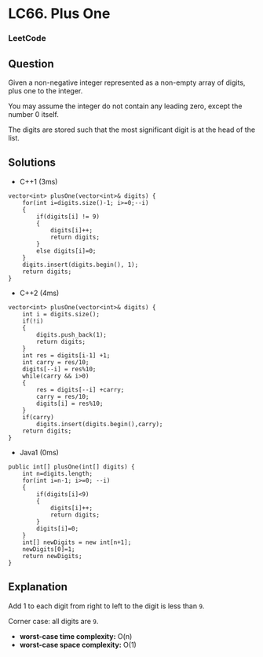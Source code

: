 # LC66. Plus One

### LeetCode

## Question

Given a non-negative integer represented as a non-empty array of digits, plus one to the integer.

You may assume the integer do not contain any leading zero, except the number 0 itself.

The digits are stored such that the most significant digit is at the head of the list.

## Solutions

* C++1 (3ms)
```
vector<int> plusOne(vector<int>& digits) {
    for(int i=digits.size()-1; i>=0;--i)
    {
        if(digits[i] != 9)
        {
            digits[i]++;
            return digits;
        }
        else digits[i]=0;
    }
    digits.insert(digits.begin(), 1);
    return digits;
}
```

* C++2 (4ms)
```
vector<int> plusOne(vector<int>& digits) {
    int i = digits.size();
    if(!i)
    {
        digits.push_back(1);
        return digits;
    }
    int res = digits[i-1] +1;
    int carry = res/10;
    digits[--i] = res%10;
    while(carry && i>0)
    {
        res = digits[--i] +carry;
        carry = res/10;
        digits[i] = res%10;
    }
    if(carry)
        digits.insert(digits.begin(),carry);
    return digits;
}
```

* Java1 (0ms)
```
public int[] plusOne(int[] digits) {
    int n=digits.length;
    for(int i=n-1; i>=0; --i)
    {
        if(digits[i]<9)
        {
            digits[i]++;
            return digits;
        }
        digits[i]=0;
    }
    int[] newDigits = new int[n+1];
    newDigits[0]=1;
    return newDigits;
}
```

## Explanation

Add 1 to each digit from right to left to the digit is less than `9`.

Corner case: all digits are `9`.

* **worst-case time complexity:** O(n)
* **worst-case space complexity:** O(1)